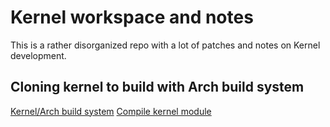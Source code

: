 # Kernel workspace and notes

This is a rather disorganized repo with a lot of patches and notes on Kernel development.

## Cloning kernel to build with Arch build system

[Kernel/Arch build system](https://wiki.archlinux.org/title/Kernel/Arch_build_system)
[Compile kernel module](https://wiki.archlinux.org/title/Compile_kernel_module)
